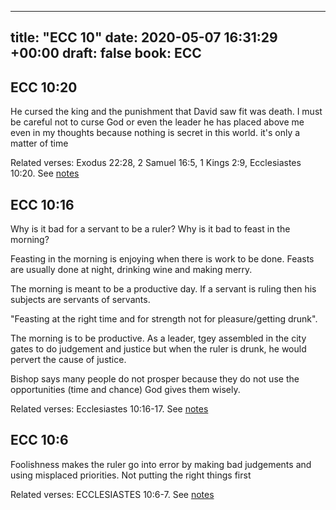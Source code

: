 
---
title: "ECC 10"
date: 2020-05-07 16:31:29 +00:00
draft: false
book: ECC
---

## ECC 10:20

He cursed the king and the punishment that David saw fit was death. I must be careful not to curse God or even the leader he has placed above me even in my thoughts because nothing is secret in this world. it's only a matter of time

Related verses: Exodus 22:28, 2 Samuel 16:5, 1 Kings 2:9, Ecclesiastes 10:20. See [notes](https://my.bible.com/notes/3424339591917461859)


## ECC 10:16

Why is it bad for a servant to be a ruler?
Why is it bad to feast in the morning?

Feasting in the morning is enjoying when there is work to be done. Feasts are usually done at night, drinking wine and making merry.

The morning is meant to be a productive day. If a servant is ruling then his subjects are servants of servants.

"Feasting at the right time and for strength not for pleasure/getting drunk".

The morning is to be productive. As a leader, tgey assembled in the city gates to do judgement and justice but when the ruler is drunk, he would pervert the cause of justice.

Bishop says many people do not prosper because they do not use the opportunities (time and chance) God gives them wisely.

Related verses: Ecclesiastes 10:16-17. See [notes](https://my.bible.com/notes/3173457250384339789)


## ECC 10:6

Foolishness makes the ruler go into error by making bad judgements and using misplaced priorities. Not putting the right things first

Related verses: ECCLESIASTES 10:6-7. See [notes](https://my.bible.com/notes/2726828319009661359)

